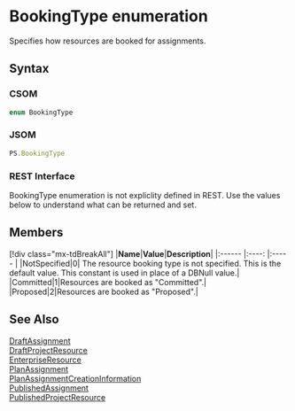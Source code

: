 [comment]: # (Name:BookingType)
[comment]: # (Type:Enum)
[comment]: # (Status:Verified)

# <a name="name"></a>BookingType enumeration

<a name="description"></a>Specifies how resources are booked for assignments.

## <a name="syntax"></a>Syntax

### CSOM

```C#
enum BookingType 
```
### JSOM

```JavaScript
PS.BookingType
```
### REST Interface

BookingType enumeration is not expliclity defined in REST.  Use the values below to understand what can be returned and set.

## <a name="members"></a>Members

<a name="enumMembers"></a>
[!div class="mx-tdBreakAll"]
|**Name**|**Value**|**Description**|
|:------ |:----: |:----- |
|<a name="NotSpecified"></a>NotSpecified|0| The resource booking type is not specified. This is the default value. This constant is used in place of a DBNull value.|
|<a name="Committed"></a>Committed|1|Resources are booked as "Committed".|
|<a name="Proposed"></a>Proposed|2|Resources are booked as "Proposed".|

## <a name="seeAlso"></a>See Also

[DraftAssignment](DraftAssignment.md)<br/>
[DraftProjectResource](DraftProjectResource.md)<br/>
[EnterpriseResource](EnterpriseResource.md)<br/>
[PlanAssignment](PlanAssignment.md)<br/>
[PlanAssignmentCreationInformation](PlanAssignmentCreationInformation.md)<br/>
[PublishedAssignment](PublishedAssignment.md)<br/>
[PublishedProjectResource](PublishedProjectResource.md)<br/>
